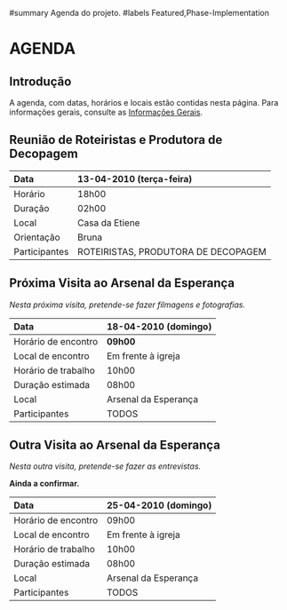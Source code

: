 ﻿#summary Agenda do projeto.
#labels Featured,Phase-Implementation

# AGENDA #

## Introdução ##

A agenda, com datas, horários e locais estão contidas nesta página. Para informações gerais, consulte as [Informações Gerais](InformacoesGerais.md).

## Reunião de Roteiristas e Produtora de Decopagem ##

|Data	|13-04-2010 (terça-feira)	|
|:----|:------------------------|
|Horário |18h00                    |
|Duração |02h00                    |
|Local	| Casa da Etiene          |
|Orientação	| Bruna                   |
|Participantes	| ROTEIRISTAS, PRODUTORA DE DECOPAGEM|


## Próxima Visita ao Arsenal da Esperança ##
_Nesta próxima visita, pretende-se fazer filmagens e fotografias._

|Data	|**18-04-2010 (domingo)**	|
|:----|:------------------------|
|Horário de encontro|**09h00**	               |
|Local de encontro| Em frente à igreja      |
|Horário de trabalho | 10h00                   |
|Duração estimada |08h00                    |
|Local	| Arsenal da Esperança    |
|Participantes	|TODOS                    |


## Outra Visita ao Arsenal da Esperança ##
_Nesta outra visita, pretende-se fazer as entrevistas._

**Ainda a confirmar.**

|Data	|25-04-2010 (domingo)	|
|:----|:--------------------|
|Horário de encontro|09h00	               |
|Local de encontro| Em frente à igreja  |
|Horário de trabalho | 10h00               |
|Duração estimada |08h00                |
|Local	| Arsenal da Esperança|
|Participantes	|TODOS                |